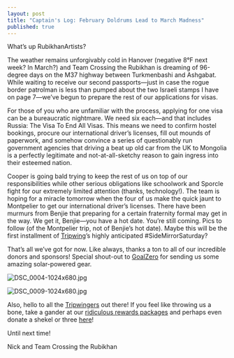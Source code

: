 ```yaml
---
layout: post
title: "Captain's Log: February Doldrums Lead to March Madness"
published: true
---
```



What’s up RubikhanArtists?

The weather remains unforgivably cold in Hanover (negative 8°F next week? In March?) and Team Crossing the Rubikhan is dreaming of 96-degree days on the M37 highway between Turkmenbashi and Ashgabat. While waiting to receive our second passports—just in case the rogue border patrolman is less than pumped about the two Israeli stamps I have on page 7—we’ve begun to prepare the rest of our applications for visas.

For those of you who are unfamiliar with the process, applying for one visa can be a bureaucratic nightmare. We need six each—and that includes Russia: The Visa To End All Visas. This means we need to confirm hostel bookings, procure our international driver’s licenses, fill out mounds of paperwork, and somehow convince a series of questionably run government agencies that driving a beat up old car from the UK to Mongolia is a perfectly legitimate and not-at-all-sketchy reason to gain ingress into their esteemed nation.

Cooper is going bald trying to keep the rest of us on top of our responsibilities while other serious obligations like schoolwork and Sporcle fight for our extremely limited attention (thanks, technology!). The team is hoping for a miracle tomorrow when the four of us make the quick jaunt to Montpelier to get our international driver’s licenses. There have been murmurs from Benjie that preparing for a certain fraternity formal may get in the way. We get it, Benjie—you have a hot date. You’re still coming. Pics to follow (of the Montpelier trip, not of Benjie’s hot date). Maybe this will be the first installment of [Tripwing](http://tripwing.com/)’s highly anticipated #SideMirrorSaturday?

That’s all we’ve got for now. Like always, thanks a ton to all of our incredible donors and sponsors! Special shout-out to [GoalZero](http://www.goalzero.com/) for sending us some amazing solar-powered gear.

![DSC_0004-1024x680.jpg]({{site.baseurl}}/images/DSC_0004-1024x680.jpg)

![DSC_0009-1024x680.jpg]({{site.baseurl}}/images/DSC_0009-1024x680.jpg)

Also, hello to all the [Tripwingers](http://tripwing.com/) out there! If you feel like throwing us a bone, take a gander at our [ridiculous rewards packages](http://crossingtherubikhan.com/donate/) and perhaps even donate a shekel or three [here](http://crossingtherubikhan.com/donate/)!

Until next time!

Nick and Team Crossing the Rubikhan
